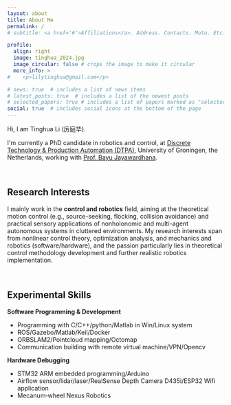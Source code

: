 ```yaml
---
layout: about
title: About Me
permalink: /
# subtitle: <a href='#'>Affiliations</a>. Address. Contacts. Moto. Etc.

profile:
  align: right
  image: tinghua_2024.jpg
  image_circular: false # crops the image to make it circular
  more_info: >
#    <p>lilytinghua@gmail.com</p>

# news: true  # includes a list of news items
# latest_posts: true  # includes a list of the newest posts
# selected_papers: true # includes a list of papers marked as "selected={true}"
social: true  # includes social icons at the bottom of the page
---
```


Hi, I am Tinghua Li (厉庭华).


I'm currently a PhD candidate in robotics and control, at [Discrete Technology & Production Automation (DTPA)](https://www.rug.nl/research/discrete-technology-production-automation/?lang=en), University of Groningen, the Netherlands, working with [Prof. Bayu Jayawardhana](https://www.rug.nl/staff/b.jayawardhana/?lang=en).

<br />

## Research Interests

I mainly work in the **control and robotics** field, aiming at the theoretical motion control (e.g., source-seeking, flocking, collision avoidance) and practical sensory applications of nonholonomic and multi-agent autonomous systems in cluttered environments. My research interests span from nonlinear control theory, optimization analysis, and mechanics and robotics (software/hardware), and the passion particularly lies in theoretical control methodology development and further realistic robotics implementation.

<br />

## Experimental Skills
**Software Programming & Development**
- Programming with C/C++/python/Matlab in Win/Linux system
- ROS/Gazebo/Matlab/Keil/Docker
- ORBSLAM2/Pointcloud mapping/Octomap
- Communication building with remote virtual machine/VPN/Opencv

**Hardware Debugging**
- STM32 ARM embedded programming/Arduino
- Airflow sensor/lidar/laser/RealSense Depth Camera D435i/ESP32 Wifi application
- Mecanum‑wheel Nexus Robotics


